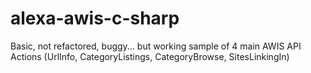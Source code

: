 alexa-awis-c-sharp
==================

Basic, not refactored, buggy... but working sample of 4 main AWIS API Actions (UrlInfo, CategoryListings, CategoryBrowse, SitesLinkingIn)
